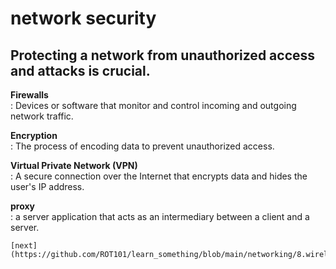 # network security
## Protecting a network from unauthorized access and attacks is crucial.

**Firewalls** \
    : Devices or software that monitor and control incoming and outgoing network traffic.

**Encryption** \
    : The process of encoding data to prevent unauthorized access.

**Virtual Private Network (VPN)** \
    : A secure connection over the Internet that encrypts data and hides the user's IP address.

**proxy** \
    : a server application that acts as an intermediary between a client and a server.

    [next](https://github.com/ROT101/learn_something/blob/main/networking/8.wireless_network.md)
        

